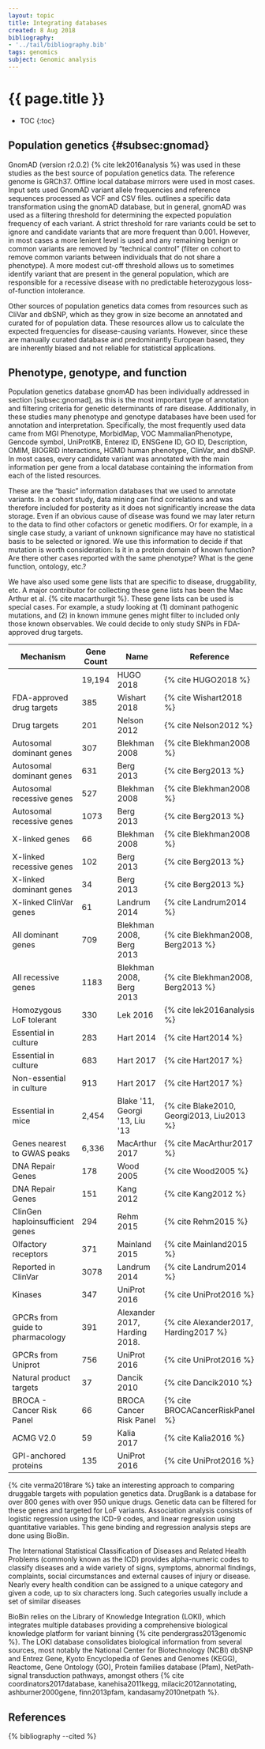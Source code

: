 ```yaml
---
layout: topic
title: Integrating databases
created: 8 Aug 2018
bibliography:
- '../tail/bibliography.bib'
tags: genomics
subject: Genomic analysis
---
```

{{ page.title }}
================

* TOC
{:toc}

## Population genetics {#subsec:gnomad}
GnomAD (version r2.0.2)  {% cite lek2016analysis %} was used in these studies as
the best source of population genetics data. The reference genome is
GRCh37. Offline local database mirrors were used in most cases. Input
sets used GnomAD variant allele frequencies and reference sequences
processed as VCF and CSV files. outlines a specific data transformation
using the gnomAD database, but in general, gnomAD was used as a
filtering threshold for determining the expected population frequency of
each variant. A strict threshold for rare variants could be set to
ignore and candidate variants that are more frequent than 0.001.
However, in most cases a more lenient level is used and any remaining
benign or common variants are removed by “technical control” (filter on
cohort to remove common variants between individuals that do not share a
phenotype). A more modest cut-off threshold allows us to sometimes
identify variant that are present in the general population, which are
responsible for a recessive disease with no predictable heterozygous
loss-of-function intolerance.

Other sources of population genetics data comes from resources such as
CliVar and dbSNP, which as they grow in size become an annotated and
curated for of population data. These resources allow us to calculate
the expected frequencies for disease-causing variants. However, since
these are manually curated database and predominantly European based,
they are inherently biased and not reliable for statistical
applications.

## Phenotype, genotype, and function
Population genetics database gnomAD has been individually addressed in
section \[subsec:gnomad\], as this is the most important type of
annotation and filtering criteria for genetic determinants of rare
disease. Additionally, in these studies many phenotype and genotype
databases have been used for annotation and interpretation.
Specifically, the most frequently used data came from MGI Phenotype,
MorbidMap, VOC MammalianPhenotype, Gencode symbol, UniProtKB, Enterez
ID, ENSGene ID, GO ID, Description, OMIM, BIOGRID interactions, HGMD
human phenotype, ClinVar, and dbSNP. In most cases, every candidate
variant was annotated with the main information per gene from a local
database containing the information from each of the listed resources.

These are the “basic” information databases that we used to annotate
variants. In a cohort study, data mining can find correlations and was
therefore included for posterity as it does not significantly increase
the data storage. Even if an obvious cause of disease was found we may
later return to the data to find other cofactors or genetic modifiers.
Or for example, in a single case study, a variant of unknown
significance may have no statistical basis to be selected or ignored. We
use this information to decide if that mutation is worth consideration:
Is it in a protein domain of known function? Are there other cases
reported with the same phenotype? What is the gene function, ontology,
etc.?

We have also used some gene lists that are specific to disease,
druggability, etc. A major contributor for collecting these gene lists
has been the Mac Arthur et al.  {% cite macarthurgit %}. These gene lists can be
used is special cases. For example, a study looking at (1) dominant
pathogenic mutations, and (2) in known immune genes might filter to
included only those known observables. We could decide to only study
SNPs in FDA-approved drug targets.

<div class="table-wrapper" markdown="block">

| Mechanism | Gene Count | Name | Reference |
|---|---|---|---|
|           | 19,194 | HUGO 2018  | {% cite HUGO2018 %} |
| FDA-approved drug targets | 385 | Wishart 2018 | {% cite Wishart2018 %} |
| Drug targets | 201 | Nelson 2012  | {% cite Nelson2012 %} |
| Autosomal dominant genes | 307 | Blekhman 2008 | {% cite Blekhman2008 %} |
| Autosomal dominant genes | 631 | Berg 2013  | {% cite Berg2013 %} |
| Autosomal recessive genes | 527 | Blekhman 2008 | {% cite Blekhman2008 %} |
| Autosomal recessive genes | 1073 | Berg 2013  | {% cite Berg2013 %} |
| X-linked genes | 66 | Blekhman 2008  | {% cite Blekhman2008 %} |
| X-linked recessive genes | 102 | Berg 2013  | {% cite Berg2013 %} |
| X-linked dominant genes | 34 | Berg 2013  | {% cite Berg2013 %} |
| X-linked ClinVar genes | 61 | Landrum 2014  | {% cite Landrum2014 %} |
| All dominant genes | 709 | Blekhman 2008, Berg 2013 | {% cite Blekhman2008, Berg2013 %} |
| All recessive genes | 1183 | Blekhman 2008, Berg 2013 | {% cite Blekhman2008, Berg2013 %} |
| Homozygous LoF tolerant | 330 | Lek 2016  | {% cite lek2016analysis %} |
| Essential in culture | 283 | Hart 2014  | {% cite Hart2014 %} |
| Essential in culture | 683 | Hart 2017  | {% cite Hart2017 %} |
| Non-essential in culture | 913 | Hart 2017  | {% cite Hart2017 %} |
| Essential in mice | 2,454 | Blake '11, Georgi '13, Liu '13 | {% cite Blake2010, Georgi2013, Liu2013 %} |
| Genes nearest to GWAS peaks | 6,336 | MacArthur 2017 | {% cite MacArthur2017 %} |
| DNA Repair Genes | 178 | Wood 2005  | {% cite Wood2005 %} |
| DNA Repair Genes | 151 | Kang 2012  | {% cite Kang2012 %} |
| ClinGen haploinsufficient genes | 294 | Rehm 2015 | {% cite Rehm2015 %} |
| Olfactory receptors | 371 | Mainland 2015  | {% cite Mainland2015 %} |
| Reported in ClinVar | 3078 | Landrum 2014  | {% cite Landrum2014 %} |
| Kinases | 347 | UniProt 2016  | {% cite UniProt2016 %} |
| GPCRs from guide to pharmacology | 391 | Alexander 2017, Harding 2018.  | {% cite Alexander2017, Harding2017 %} |
| GPCRs from Uniprot | 756 | UniProt 2016  | {% cite UniProt2016 %} |
| Natural product targets | 37 | Dancik 2010  | {% cite Dancik2010 %} |
| BROCA - Cancer Risk Panel | 66 | BROCA Cancer Risk Panel | {% cite BROCACancerRiskPanel %} |
| ACMG V2.0 | 59 | Kalia 2017  | {% cite Kalia2016 %} |
| GPI-anchored proteins | 135 | UniProt 2016  | {% cite UniProt2016 %} |

</div>

{% cite verma2018rare %} take an interesting approach to comparing druggable
targets with population genetics data. DrugBank is a database for over
800 genes with over 950 unique drugs. Genetic data can be filtered for
these genes and targeted for LoF variants. Association analysis consists
of logistic regression using the ICD-9 codes, and linear regression
using quantitative variables. This gene binding and regression analysis
steps are done using BioBin.

The International Statistical Classification of Diseases and Related
Health Problems (commonly known as the ICD) provides alpha-numeric codes
to classify diseases and a wide variety of signs, symptoms, abnormal
findings, complaints, social circumstances and external causes of injury
or disease. Nearly every health condition can be assigned to a unique
category and given a code, up to six characters long. Such categories
usually include a set of similar diseases

BioBin relies on the Library of Knowledge Integration (LOKI), which
integrates multiple databases providing a comprehensive biological
knowledge platform for variant binning  {% cite pendergrass2013genomic %}. The
LOKI database consolidates biological information from several sources,
most notably the National Center for Biotechnology (NCBI) dbSNP and
Entrez Gene, Kyoto Encyclopedia of Genes and Genomes (KEGG), Reactome,
Gene Ontology (GO), Protein families database (Pfam), NetPath-signal
transduction pathways, amongst others
 {% cite coordinators2017database, kanehisa2011kegg, milacic2012annotating, ashburner2000gene, finn2013pfam, kandasamy2010netpath %}.

## References 

{% bibliography --cited %}
